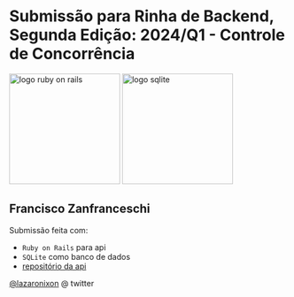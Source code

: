 # Submissão para Rinha de Backend, Segunda Edição: 2024/Q1 - Controle de Concorrência

<img src="https://upload.wikimedia.org/wikipedia/commons/6/62/Ruby_On_Rails_Logo.svg" alt="logo ruby on rails" width="200" height="auto">
<img src="https://upload.wikimedia.org/wikipedia/commons/3/38/SQLite370.svg" alt="logo sqlite" width="200" height="auto">

## Francisco Zanfranceschi

Submissão feita com:
- `Ruby on Rails` para api
- `SQLite` como banco de dados
- [repositório da api](https://github.com/lazaronixon/rinha-de-backend-2)

[@lazaronixon](https://twitter.com/lazaronixon) @ twitter
